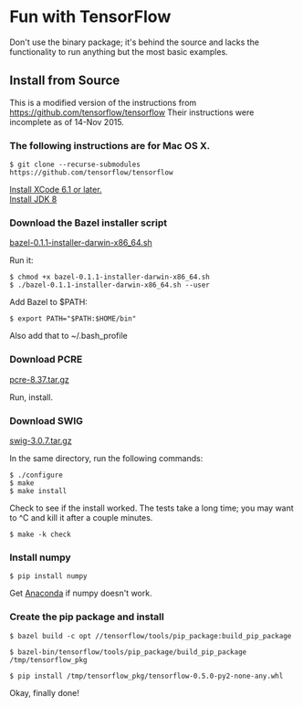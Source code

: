 # Fun with TensorFlow

Don't use the binary package; it's behind the source and lacks the functionality to run anything but the most basic examples.

## Install from Source

This is a modified version of the instructions from https://github.com/tensorflow/tensorflow
Their instructions were incomplete as of 14-Nov 2015.

### The following instructions are for Mac OS X.

```
$ git clone --recurse-submodules https://github.com/tensorflow/tensorflow
```

[Install XCode 6.1 or later.](https://developer.apple.com/xcode/downloads/)<br>
[Install JDK 8](http://www.oracle.com/technetwork/java/javase/downloads/jdk8-downloads-2133151.html)

### Download the Bazel installer script

[bazel-0.1.1-installer-darwin-x86_64.sh ](https://github.com/bazelbuild/bazel/releases/download/0.1.1/bazel-0.1.1-installer-darwin-x86_64.sh)

Run it:
```
$ chmod +x bazel-0.1.1-installer-darwin-x86_64.sh
$ ./bazel-0.1.1-installer-darwin-x86_64.sh --user
```

Add Bazel to $PATH:
```
$ export PATH="$PATH:$HOME/bin"
```
Also add that to ~/.bash_profile

### Download PCRE

[pcre-8.37.tar.gz](ftp://ftp.csx.cam.ac.uk/pub/software/programming/pcre/pcre-8.37.tar.gz)

Run, install.

### Download SWIG

[swig-3.0.7.tar.gz](http://prdownloads.sourceforge.net/swig/swig-3.0.7.tar.gz)

In the same directory, run the following commands:

```
$ ./configure
$ make
$ make install
```

Check to see if the install worked. The tests take a long time; you may want to ^C and kill it after a couple minutes.

```
$ make -k check
```

### Install numpy

```
$ pip install numpy
```
Get [Anaconda](https://www.continuum.io/downloads) if numpy doesn't work.

### Create the pip package and install

```
$ bazel build -c opt //tensorflow/tools/pip_package:build_pip_package

$ bazel-bin/tensorflow/tools/pip_package/build_pip_package /tmp/tensorflow_pkg

$ pip install /tmp/tensorflow_pkg/tensorflow-0.5.0-py2-none-any.whl
```

Okay, finally done!

